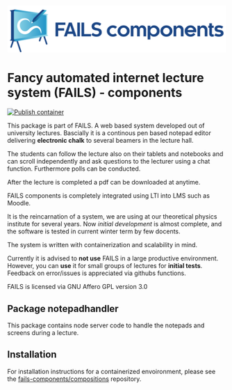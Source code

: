 !["FAILS logo"](failslogo.svg)
# Fancy automated internet lecture system (**FAILS**) - components
[![Publish container](https://github.com/fails-components/housekeeping/actions/workflows/docker-build.yml/badge.svg)](https://github.com/fails-components/housekeeping/actions/workflows/docker-build.yml)

This package is part of FAILS.
A web based system developed out of university lectures.
Bascially it is a continous pen based notepad editor  delivering **electronic chalk**  to several beamers in the lecture hall.

The students can follow the lecture also on their tablets and notebooks and can scroll independently and ask questions to the lecturer using a chat function.
Furthermore polls can be conducted.

After the lecture is completed a pdf can be downloaded at anytime.

FAILS components is completely integrated using LTI into LMS such as Moodle.

It is the reincarnation of a system, we are using at our theoretical physics institute for several years. Now *initial development* is almost complete, and the software is tested in current winter term by few docents.

The system is written with containerization and scalability in mind.

Currently it is advised to **not use** FAILS in a large productive environment.
However, you can **use** it for small groups of lectures for **initial tests**.
Feedback on error/issues is appreciated via githubs functions.

FAILS is licensed via GNU Affero GPL version 3.0 

## Package notepadhandler
This package contains node server code to handle the notepads and screens during a lecture.

## Installation
For installation instructions for a containerized envoironment, please see the [fails-components/compositions](https://github.com/fails-components/compositions "fails-components/compositions") repository.